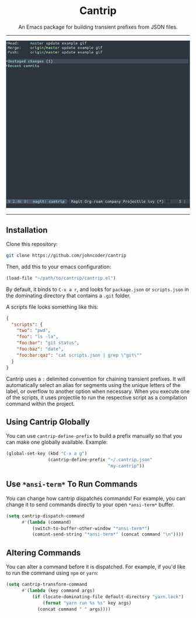<div align="center">

<h1>Cantrip</h1>

<p>An Emacs package for building transient prefixes from JSON files.</p>
<hr />

![cantrip example animated gif](https://raw.githubusercontent.com/johncoder/cantrip/master/cantrip-example.gif)

</div>


<hr />

## Installation

Clone this repository:

```sh
git clone https://github.com/johncoder/cantrip
```

Then, add this to your emacs configuration:

```lisp
(load-file "~/path/to/cantrip/cantrip.el")
```
By default, it binds to `C-x a r`, and looks for `package.json` or `scripts.json` in the dominating directory that contains a `.git` folder.

A scripts file looks something like this:

```json
{
  "scripts": {
    "two": "pwd",
    "foo": "ls -la",
    "foo:bar": "git status",
    "foo:baz": "date",
    "foo:bar:qaz": "cat scripts.json | grep \"git\""
  }
}
```

Cantrip uses a `:` delimited convention for chaining transient prefixes. It will automatically select an alias for segments using the unique letters of the label, or overflow to another option when necessary. When you execute one of the scripts, it uses projectile to run the respective script as a compilation command within the project.

## Using Cantrip Globally

You can use `cantrip-define-prefix` to build a prefix manually so that you can make one globally available. Example:

```lisp
(global-set-key (kbd "C-x a g")
                (cantrip-define-prefix "~/.cantrip.json"
                                       "my-cantrip"))
```

## Use `*ansi-term*` To Run Commands

You can change how cantrip dispatches commands! For example, you can change it to send commands directly to your open `*ansi-term*` buffer.

```lisp
(setq cantrip-dispatch-command
      #'(lambda (command)
          (switch-to-buffer-other-window "*ansi-term*")
          (comint-send-string "*ansi-term*" (concat command "\n"))))
```

## Altering Commands

You can alter a command before it is dispatched. For example, if you'd like to run the command using `npm` or `yarn`:

```lisp
(setq cantrip-transform-command
      #'(lambda (key command args)
          (if (locate-dominating-file default-directory "yarn.lock")
              (format "yarn run %s %s" key args)
            (concat command " " args))))
```
